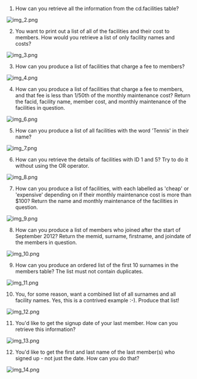1. How can you retrieve all the information from the cd.facilities table?

![img_2.png](images/img_2.png)

2. You want to print out a list of all of the facilities and their cost to members. How would you retrieve a list of only facility names and costs?

![img_3.png](images/img_3.png)

3. How can you produce a list of facilities that charge a fee to members?

![img_4.png](images/img_4.png)

4. How can you produce a list of facilities that charge a fee to members, and that fee is less than 1/50th of the monthly maintenance cost? Return the facid, facility name, member cost, and monthly maintenance of the facilities in question.

![img_6.png](images/img_6.png)

5. How can you produce a list of all facilities with the word 'Tennis' in their name?

![img_7.png](images/img_7.png)

6. How can you retrieve the details of facilities with ID 1 and 5? Try to do it without using the OR operator.

![img_8.png](images/img_8.png)

7. How can you produce a list of facilities, with each labelled as 'cheap' or 'expensive' depending on if their monthly maintenance cost is more than $100? Return the name and monthly maintenance of the facilities in question.

![img_9.png](images/img_9.png)

8. How can you produce a list of members who joined after the start of September 2012? Return the memid, surname, firstname, and joindate of the members in question.

![img_10.png](images/img_10.png)

9. How can you produce an ordered list of the first 10 surnames in the members table? The list must not contain duplicates.

![img_11.png](images/img_11.png)

10. You, for some reason, want a combined list of all surnames and all facility names. Yes, this is a contrived example :-). Produce that list!

![img_12.png](images/img_12.png)

11. You'd like to get the signup date of your last member. How can you retrieve this information?

![img_13.png](images/img_13.png)

12. You'd like to get the first and last name of the last member(s) who signed up - not just the date. How can you do that?

![img_14.png](images/img_14.png)
